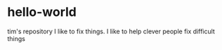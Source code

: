 # hello-world
tim's repository 
I like to fix things. I like to help clever people fix difficult things
